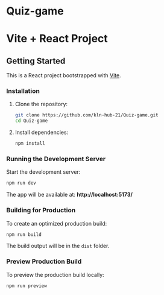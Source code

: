 # Quiz-game

# Vite + React Project

##  Getting Started
This is a React project bootstrapped with [Vite](https://vitejs.dev/).

###  Installation
1. Clone the repository:
   ```sh
   git clone https://github.com/kln-hub-21/Quiz-game.git
   cd Quiz-game
   ```
2. Install dependencies:
   ```sh
   npm install
   ```

###  Running the Development Server
Start the development server:
```sh
npm run dev
```
The app will be available at: **http://localhost:5173/**

###  Building for Production
To create an optimized production build:
```sh
npm run build
```
The build output will be in the `dist` folder.

###  Preview Production Build
To preview the production build locally:
```sh
npm run preview
```
